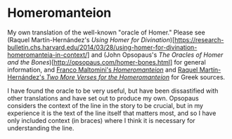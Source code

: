 # Homeromanteion
My own translation of the well-known "oracle of Homer." Please see (Raquel Martín-Hernández's _Using Homer for Divination_)[https://research-bulletin.chs.harvard.edu/2014/03/28/using-homer-for-divination-homeromanteia-in-context/] and (John Opsopaus's _The Oracles of Homer and the Bones_)[http://opsopaus.com/homer-bones.html] for general information, and [Franco Maltomini's _Homeromanteion_](http://www.jstor.org/stable/20189302) and [Raquel Martín-Hernández's _Two More Verses for the Homeromanteion_](https://www.academia.edu/8255445/2014_Two_More_Verses_for_the_Homeromanteion_PGM_VII_) for Greek sources.

I have found the oracle to be very useful, but have been dissastified with other translations and have set out to produce my own. Opsopaus considers the context of the line in the story to be crucial, but in my experience it is the text of the line itself that matters most, and so I have only included context (in braces) where I think it is necessary for understanding the line.
